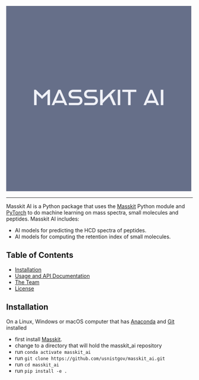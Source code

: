 ![Masskit logo](src/masskit_ai/docs/_static/img/masskit_ai_logo.png)

--------------------------------------------------------------------------------

Masskit AI is a Python package that uses the [Masskit](https://github.com/usnistgov/masskit) Python module and [PyTorch](https://pytorch.org/) to do machine learning on mass spectra, small molecules and peptides.  Masskit AI includes:

- AI models for predicting the HCD spectra of peptides.
- AI models for computing the retention index of small molecules.

<!-- toc -->
## Table of Contents

- [Installation](#installation)
- [Usage and API Documentation](https://pages.nist.gov/masskit_ai)
- [The Team](https://chemdata.nist.gov/)
- [License](LICENSE.md)

<!-- tocstop -->

## Installation

On a Linux, Windows or macOS computer that has [Anaconda](https://www.anaconda.com/) and [Git](https://git-scm.com/) installed

- first install [Masskit](https://github.com/usnistgov/masskit).
- change to a directory that will hold the masskit_ai repository
- run `conda activate masskit_ai`
- run `git clone https://github.com/usnistgov/masskit_ai.git`
- run `cd masskit_ai`
- run `pip install -e .`
